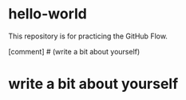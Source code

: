 # hello-world
This repository is for practicing the GitHub Flow.

[comment] # (write a bit about yourself)
# write a bit about yourself

